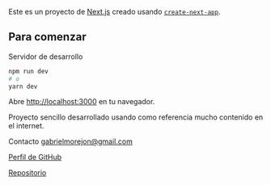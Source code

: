 Este es un proyecto de [Next.js](https://nextjs.org/) creado usando [`create-next-app`](https://github.com/vercel/next.js/tree/canary/packages/create-next-app).

## Para comenzar

Servidor de desarrollo

```bash
npm run dev
# o
yarn dev
```

Abre [http://localhost:3000](http://localhost:3000) en tu navegador.


Proyecto sencillo desarrollado usando como referencia mucho contenido en el internet.

Contacto [gabrielmorejon@gmail.com](mailto:gabrielmorejon@gmail.com)

[Perfil de GitHub](https://github.com/elgabo82)

[Repositorio](https://github.com/elgabo82/portafolio-nextjs.git)